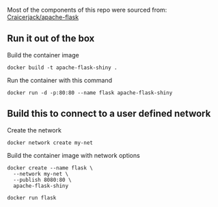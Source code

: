 Most of the components of this repo were sourced from:
[Craicerjack/apache-flask](https://github.com/Craicerjack/apache-flask)

## Run it out of the box
Build the container image
```
docker build -t apache-flask-shiny .
```

Run the container with this command
```
docker run -d -p:80:80 --name flask apache-flask-shiny
```

## Build this to connect to a user defined network
Create the network
```
docker network create my-net
```

Build the container image with network options
```
docker create --name flask \
  --network my-net \
  --publish 8080:80 \
  apache-flask-shiny

docker run flask
```
